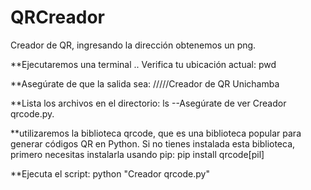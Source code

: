 # QRCreador
Creador de QR, ingresando la dirección obtenemos un png.

**Ejecutaremos una terminal ..
    Verifica tu ubicación actual:
         pwd

**Asegúrate de que la salida sea:
        /////Creador de QR Unichamba

**Lista los archivos en el directorio:
        ls
--Asegúrate de ver Creador qrcode.py.

**utilizaremos la biblioteca qrcode, que es una biblioteca popular para generar códigos QR en Python. Si no tienes instalada esta biblioteca, primero necesitas instalarla usando pip:
        pip install qrcode[pil]

**Ejecuta el script:
        python "Creador qrcode.py"
